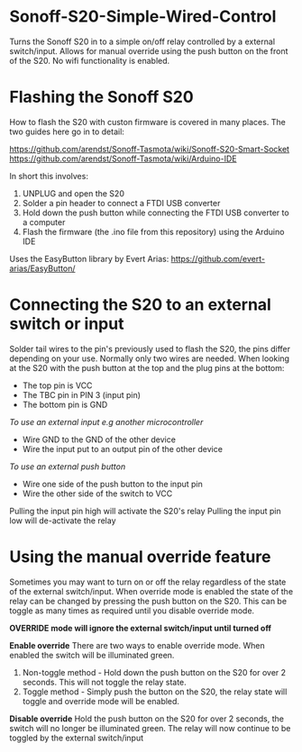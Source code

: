 # Sonoff-S20-Simple-Wired-Control
Turns the Sonoff S20 in to a simple on/off relay controlled by a external switch/input. 
Allows for manual override using the push button on the front of the S20.
No wifi functionality is enabled.

# Flashing the Sonoff S20

How to flash the S20 with custon firmware is covered in many places. The two guides here go in to detail:

https://github.com/arendst/Sonoff-Tasmota/wiki/Sonoff-S20-Smart-Socket
https://github.com/arendst/Sonoff-Tasmota/wiki/Arduino-IDE

In short this involves:

1. UNPLUG and open the S20
2. Solder a pin header to connect a FTDI USB converter
3. Hold down the push button while connecting the FTDI USB converter to a computer
4. Flash the firmware (the .ino file from this repository) using the Arduino IDE

Uses the EasyButton library by Evert Arias: https://github.com/evert-arias/EasyButton/

# Connecting the S20 to an external switch or input

Solder tail wires to the pin's previously used to flash the S20, the pins differ depending on your use. Normally only two wires are needed.
When looking at the S20 with the push button at the top and the plug pins at the bottom:
- The top pin is VCC 
- The TBC pin in PIN 3 (input pin)
- The bottom pin is GND

*To use an external input e.g another microcontroller*
- Wire GND to the GND of the other device
- Wire the input put to an output pin of the other device

*To use an external push button*
- Wire one side of the push button to the input pin
- Wire the other side of the switch to VCC

Pulling the input pin high will activate the S20's relay
Pulling the input pin low will de-activate the relay

# Using the manual override feature

Sometimes you may want to turn on or off the relay regardless of the state of the external switch/input. When override mode is enabled the state of the relay can be changed by pressing the push button on the S20. This can be toggle as many times as required until you disable override mode.

**OVERRIDE mode will ignore the external switch/input until turned off**

**Enable override**
There are two ways to enable override mode. When enabled the switch will be illuminated green.
  1. Non-toggle method - Hold down the push button on the S20 for over 2 seconds. This will not toggle the relay state.
  2. Toggle method - Simply push the button on the S20, the relay state will toggle and override mode will be enabled.

**Disable override**
Hold the push button on the S20 for over 2 seconds, the switch will no longer be illuminated green. The relay will now continue to be toggled by the external switch/input

